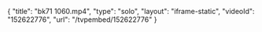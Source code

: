 {
    "title": "bk71 1060.mp4",
    "type": "solo",
    "layout": "iframe-static",
    "videoId": "152622776",
    "url": "\/tvpembed\/152622776"
}